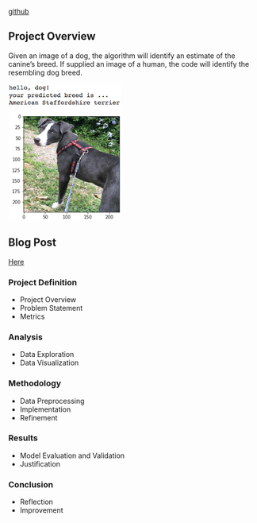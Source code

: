 [//]: # (Image References)

[image1]: ./images/sample_dog_output.png "Sample Output"
[image2]: ./images/vgg16_model.png "VGG-16 Model Keras Layers"
[image3]: ./images/vgg16_model_draw.png "VGG16 Model Figure"

[github](https://github.com/tranyuan/dog-breed)

## Project Overview

Given an image of a dog, the algorithm will identify an estimate of the canine’s breed.  If supplied an image of a human, the code will identify the resembling dog breed.  

![Sample Output][image1]

## Blog Post

[Here](https://medium.com/@andrewchen022012/dog-identification-app-c0c568978024)

### Project Definition
* Project Overview
* Problem Statement
* Metrics

### Analysis
* Data Exploration
* Data Visualization

### Methodology
* Data Preprocessing
* Implementation
* Refinement

### Results
* Model Evaluation and Validation
* Justification

### Conclusion
* Reflection
* Improvement
